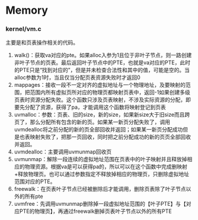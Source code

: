 # Memory

### kernel/vm.c

主要是和页表操作相关的代码。

1. walk()：获取va对应的pte。如果alloc入参为1且位于非叶子节点，则一路创建非叶子节点的页表。最后返回叶子节点中的PTE，也就是va对应的PTE，此时的PTE只是“找到对应的”，但是并未检查合法性和其中的值，可能是空的。当alloc参数为1时，当且仅当分配页表资源失败时才返回0
2. mappages：接收一段不一定对齐的虚拟地址与一个物理地址，及要映射的范围，把范围内所有虚拟页所对应的物理页都映射页表中，返回-1如果创建多级页表时资源分配失败。这个函数只涉及页表映射，不涉及实际资源的分配，即要先分配了资源，获得了pa，才能调用这个函数将映射登记到页表
3. uvmalloc：参数：页表、旧的size，新的size，如果新size大于旧size而且跨页了，那么分配所有包含的新的页。如果某一新页分配失败了，调用uvmdealloc将之前分配的新的页全部回收并返回；如果某一新页分配成功但是也表映射失败了，把那一页回收，同时把之前分配成功的新的页页全部回收并返回。
4.  uvmdealloc：主要调用uvmunmap回收页
5.  uvmunmap：解除一段连续的虚拟地址范围在页表中的叶子映射并且释放掉相应的物理资源。根据va是可以获得pa的，所以可以在这个函数中完成删映射+释放物理页。也可以通过参数指定不释放掉相应的物理页，只删除虚拟地址范围对应的PTE。
6. freewalk：在页表叶子节点已经被删除后才能调用，删除页表除了叶子节点以外的所有pte
7. uvmfree：先调用uvmunmap删除掉一段虚拟地址范围的【叶子PTE】与【对应PTE的物理页】，再通过freewalk删掉页表叶子节点以外的所有PTE